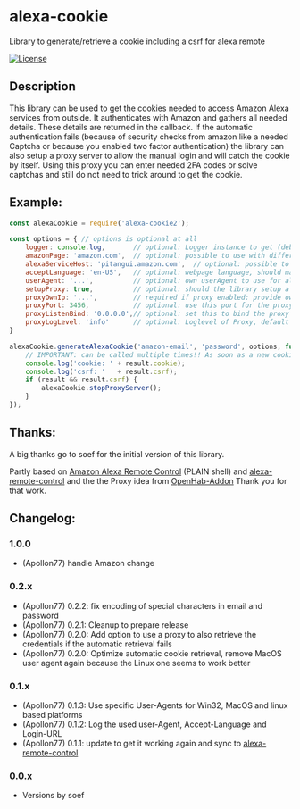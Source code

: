 # alexa-cookie

Library to generate/retrieve a cookie including a csrf for alexa remote

<!--
[![NPM version](http://img.shields.io/npm/v/alexa-remote.svg)](https://www.npmjs.com/package/alexa-remote)
[![Tests](http://img.shields.io/travis/soef/alexa-remote/master.svg)](https://travis-ci.org/soef/alexa-remote)
-->
[![License](https://img.shields.io/badge/license-MIT-blue.svg?style=flat)](https://github.com/soef/alexa-remote/blob/master/LICENSE)

## Description
This library can be used to get the cookies needed to access Amazon Alexa services from outside. It authenticates with Amazon and gathers all needed details. These details are returned in the callback.
If the automatic authentication fails (because of security checks from amazon like a needed Captcha or because you enabled two factor authentication) the library can also setup a proxy server to allow the manual login and will catch the cookie by itself. Using this proxy you can enter needed 2FA codes or solve captchas and still do not need to trick around to get the cookie.

## Example:
```javascript 1.8
const alexaCookie = require('alexa-cookie2');

const options = { // options is optional at all
    logger: console.log,       // optional: Logger instance to get (debug) logs
    amazonPage: 'amazon.com',  // optional: possible to use with different countries, default is 'amazon.de'
    alexaServiceHost: 'pitangui.amazon.com',  // optional: possible to use with different countries, default is 'layla.amazon.de'
    acceptLanguage: 'en-US',   // optional: webpage language, should match to amazon-Page, default is 'de-DE'
    userAgent: '...',          // optional: own userAgent to use for all request, overwrites default one
    setupProxy: true,          // optional: should the library setup a proxy to get cookie when automatic way did not worked? Default false!
    proxyOwnIp: '...',         // required if proxy enabled: provide own IP or hostname to later access the proxy. needed to setup all rewriting and proxy stuff internally
    proxyPort: 3456,           // optional: use this port for the proxy, default is 0 means random port is selected
    proxyListenBind: '0.0.0.0',// optional: set this to bind the proxy to a special IP, default is '0.0.0.0'
    proxyLogLevel: 'info'      // optional: Loglevel of Proxy, default 'warn'
}

alexaCookie.generateAlexaCookie('amazon-email', 'password', options, function (err, result) {
    // IMPORTANT: can be called multiple times!! As soon as a new cookie is fetched or an error happened. Consider that!
    console.log('cookie: ' + result.cookie);
    console.log('csrf: '   + result.csrf);
    if (result && result.csrf) {
        alexaCookie.stopProxyServer();
    }
});

````

## Thanks:
A big thanks go to soef for the initial version of this library.

Partly based on [Amazon Alexa Remote Control](http://blog.loetzimmer.de/2017/10/amazon-alexa-hort-auf-die-shell-echo.html) (PLAIN shell) and [alexa-remote-control](https://github.com/thorsten-gehrig/alexa-remote-control) and the the Proxy idea from [OpenHab-Addon](https://github.com/openhab/openhab2-addons/blob/f54c9b85016758ff6d271b62d255bbe41a027928/addons/binding/org.openhab.binding.amazonechocontrol)
Thank you for that work.

## Changelog:

### 1.0.0
* (Apollon77) handle Amazon change

### 0.2.x
* (Apollon77) 0.2.2: fix encoding of special characters in email and password
* (Apollon77) 0.2.1: Cleanup to prepare release
* (Apollon77) 0.2.0: Add option to use a proxy to also retrieve the credentials if the automatic retrieval fails
* (Apollon77) 0.2.0: Optimize automatic cookie retrieval, remove MacOS user agent again because the Linux one seems to work better

### 0.1.x
* (Apollon77) 0.1.3: Use specific User-Agents for Win32, MacOS and linux based platforms
* (Apollon77) 0.1.2: Log the used user-Agent, Accept-Language and Login-URL
* (Apollon77) 0.1.1: update to get it working again and sync to [alexa-remote-control](https://github.com/thorsten-gehrig/alexa-remote-control)

### 0.0.x
* Versions by soef
